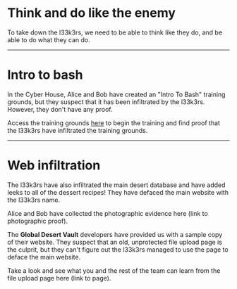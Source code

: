 # Think and do like the enemy 

To take down the l33k3rs, we need to be able to think like they do, and be able to do what they can do. 

---
# Intro to bash 
In the Cyber House, Alice and Bob have created an "Intro To Bash" training grounds, but they suspect that it has been infiltrated by the l33k3rs. However, they don't have any proof. 

Access the training grounds [here](https://udel.codes/cyber2/Bash_Tutorial) to begin the training and find proof that the l33k3rs have infiltrated the training grounds.  

---

# Web infiltration
The l33k3rs have also infiltrated the main desert database and have added leeks to all of the dessert recipes! They have defaced the main website with the l33k3rs name.

Alice and Bob have collected the photographic evidence here (link to photographic proof).

The **Global Desert Vault** developers have provided us with a sample copy of their website. They suspect that an old, unprotected file upload page is the culprit, but they can't figure out the l33k3rs managed to use the page to deface the main website. 

Take a look and see what you and the rest of the team can learn from the file upload page here (link to page). 


